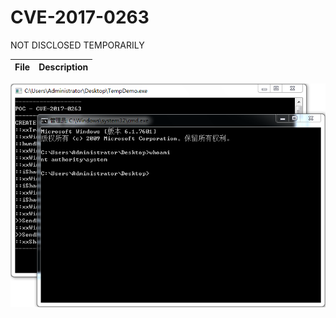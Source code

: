 # CVE-2017-0263

NOT DISCLOSED TEMPORARILY

| File   | Description |
|--------|-------------|

![screenshot](./shot.png)

